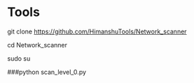 # Tools
git clone https://github.com/HimanshuTools/Network_scanner

cd Network_scanner

sudo su

###python scan_level_0.py
